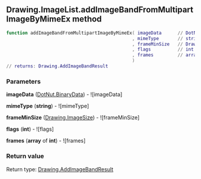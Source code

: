 ## Drawing.ImageList.addImageBandFromMultipartImageByMimeEx method


```lua
function addImageBandFromMultipartImageByMimeEx( imageData      // DotNut.BinaryData
                                               , mimeType       // string
                                               , frameMinSize   // Drawing.ImageSize
                                               , flags          // int
                                               , frames         // array of int
                                               )
// returns: Drawing.AddImageBandResult
```


### Parameters

**imageData** ([DotNut.BinaryData](../../DotNut/BinaryData.md)) - ![imageData]

**mimeType** (**string**) - ![mimeType]

**frameMinSize** ([Drawing.ImageSize](../../Drawing/ImageSize.md)) - ![frameMinSize]

**flags** (**int**) - ![flags]

**frames** (**array** of **int**) - ![frames]

### Return value

Return type: [Drawing.AddImageBandResult](../../Drawing/AddImageBandResult.md)


